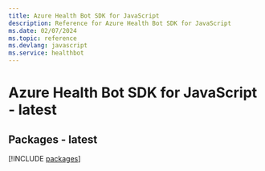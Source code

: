 ```yaml
---
title: Azure Health Bot SDK for JavaScript
description: Reference for Azure Health Bot SDK for JavaScript
ms.date: 02/07/2024
ms.topic: reference
ms.devlang: javascript
ms.service: healthbot
---
```

# Azure Health Bot SDK for JavaScript - latest
## Packages - latest
[!INCLUDE [packages](health-bot-index.md)]